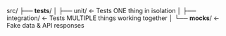src/
├── __tests__/
│   ├── unit/              ← Tests ONE thing in isolation
│   ├── integration/       ← Tests MULTIPLE things working together
│   └── __mocks__/         ← Fake data & API responses